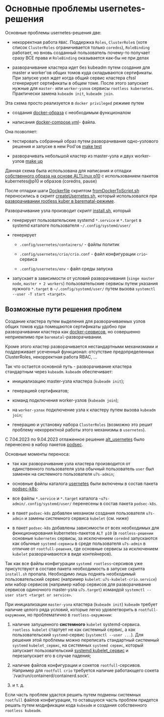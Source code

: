 
# Основные проблемы usernetes-решения

Основные проблемы usernetes-решения  две:

- некорректная работа `RBAC`. Поддержка `Roles`, `ClusterRole`s (хотя список `ClusterRoles` ограничивается только `coredns`), `RoleBinding` работает, но вновь созданный пользователь почему-то получает сразу ВСЕ права и `RoleBinding` оказывается как-бы не при делах

- разворачивание кластера идет без kubeadm путем создания для master и worker'ов общих томов куда складываются сертификаты. При запуске узел ждет когда общий сервис кластера cfssl сгенерирует сертификаты в общем томе. После этого запускает нужные для `master-` или `worker-узлов` сервисы `rootless kubernetes`. Практически замена `kubeadm init`, `kubeadm join`.

Эта схема просто реализуется в `docker privileged` режиме путем

* создания [docker-образа](https://gitea.basealt.ru/kaf/usernetes/src/branch/master/usernetes/Dockerfile) с необходимым функционалом

* написания [docker-compose.yml](https://gitea.basealt.ru/kaf/usernetes/src/branch/master/usernetes/docker-compose.yml)- файла.

Она позволяет:

* тестировать собранный образ путем разворачивания одно-узлового решения и запуске в нем Pod'ов [make test](https://gitea.basealt.ru/kaf/usernetes/src/branch/master/usernetes/Makefile#L22)

* разворачивать небольшой кластер из master-узла и двух worker-узлов [make up](https://gitea.basealt.ru/kaf/usernetes/src/branch/master/usernetes/Makefile#L27)

Данная схема была использована для написания и отладки [собственного образа на основе ALTLinux p10](https://gitea.basealt.ru/kaf/usernetes/src/branch/master/README.md) с использованием пакетов kubernetes@p10 и образов (coredns, pause)

После отладки шаги [Dockerfile](https://gitea.basealt.ru/kaf/usernetes/src/branch/master/usernetes/Dockerfile) скриптом [fromDockerToScript.sh](https://gitea.basealt.ru/kaf/usernetes/src/branch/master/baremetal/fromDockerToScript.sh) переносились в скрипт [createUsernetes.sh](https://gitea.basealt.ru/kaf/usernetes/src/branch/master/usernetes/createUsernetes.sh), который использовался при [разворачивании rootless kuber в barematal-режиме](https://gitea.basealt.ru/kaf/usernetes/src/branch/master/INSTALL.md).

Разворачивание узла  производит скрипт [install.sh](https://gitea.basealt.ru/kaf/usernetes/src/branch/master/usernetes/install.sh), который

* генерирует пользовательские systemd `*.service` и `*.target` в systemd каталоге пользователя `~/.config/systemd/user/`

* генерирует

  * `.config/usernetes/containers/` - файлы политик

  * `.config/usernetes/crio/crio.conf` - файл конфигурации `crio`-сервиса

  * `.config/usernetes/env` - файл среды запуска

* запускает в зависимости от условий разворачивания (`singe master node`, `master + 2 workers`) пользовательские сервисы путем указания нужного `*.target` в `~/.config/systemd/user/`  путем вызова `systemctl --user -T start <target>`.


## Возможные пути решения проблем

Создание кластера путем выделения для разворачиваемых узлов общих томов куда помещаются сертификаты удобно при разворачивании кластера как [docker-сервисов](https://gitea.basealt.ru/kaf/usernetes/src/branch/master/usernetes/docker-compose.yml), но совершенно неприемлимо при `barematal`-разворачивании.

Кроме этого кластер разворачивается нестандартными механизмами и поддерживает усеченный функционал: отсутствие предопределенных ClusterRoles, некорректная работа RBAC, ...

Так что остается основной путь - разворачивание кластера стандартным через `kubeadm`.
`kubeadm` обеспечивает:

* инициализацию master-узла кластера (`kubeadm init`);

* генерацией сертификатов;

* команд подключения worker-узлов (`kubeadm join`);

* на `worker-узлах` подключение узла к кластеру путем вызова `kubeadm join`;

* генерацию и установку набора `ClusterRoles` (возможно это решит проблему некорректной работы этого механизмы в `usernetes`).

C 7.04.2023 по 9.04.2023 отлаженное решение [alt_usernetes](https://gitea.basealt.ru/kaf/usernetes) было перенесено в набор пакетов [podsec](https://github.com/alt-cloud/podsec/tree/master/usernetes).

Основные моменты переноса:

* так как разворачивание узла кластера производится от единственного пользователя узла обычный пользователь `user` был заменен на системного пользователя `u7s-admin`;

* основные файлы каталога [usernetes](https://github.com/alt-cloud/podsec/tree/master/usernetes) были включены в состав пакета [podsec-k8s](https://github.com/alt-cloud/podsec/tree/master/podsec-k8s);

* все файлы `*.service` и `*.target` каталога `~u7s-admin/.config/systemd/user/` перенесены в состав пакета `podsec-k8s`.

* в пакет `podsec-k8s` добавлен механизм создания пользователя `u7s-admin` и замены системного сервиса `kubelet` (см. ниже)

* в пакет `podsec-k8s` добавлены зависимости от всех необходимых для фкнкционирования kubernetes-пакетов `ALT p10` (в `rootless-решении` основные `kubernetes` сервисы, за исключением `corednd` запускаются как обычные `systemd-сервисы` в среде пользователя `u7s-admin` в отличие от `rootfull-решения`, где основные сервисы за исключением `kubelet` разворачиваются в виде контейнеров).

Так как все файлы конфигурации `systemd rootless`-серсивов уже присутствуют в составе пакета необходимость в запуске скрипта `install.sh` пропала.
Необходимо лишь поднять необходимый пользовательский сервис (например `kubelet`: `u7s-kubelet-crio.service`) или набор сервисов (например набор сервисов для разворачивание сервисов одиночного master-узла `u7s.target`) командой `systemctl --user start <target or service>`.

При инициализации `master-узла` кластера (`kubeadm init`)  `kubeadm` требует наличие целого ряда условий, которые легко удовлетворить в `rootfull-окружении`, но проблематично в `rootless-окружении`:

1. наличие запущенного **системного** `kubelet` systemd-сервиса. `rootless kubelet` стартует не как системный сервис, а как пользовательский `systemd`-сервис (`systemctl --user ...`). Для решения этой проблемы можно переписать стандартный системный `systemd` `kubelet_сервис`, на системных `systemd сервис`, который запускает пользовательский [systemd kubelet_сервис](https://github.com/alt-cloud/podsec/blob/github/usernetes/services/kubelet.service) и перезапускает его в случае падения;

2. наличие файлов  конфигурации и сокетов `rootfull`-серсивов. Например для `rootfull crio` требуется наличие работающего сокета `/var/run/containerd/containerd.sock'.

3. и т. д.

Если часть проблем удастся решить путем подмены системных `rootfull` файлов конфигурации, то оставшуюся часть проблем придется решать путем модификации кода `kubeadm` и создания собственного `rootless kubeadm`.

